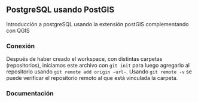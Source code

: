 ## PostgreSQL usando PostGIS
Introducción a postgreSQL usando la extensión postGIS complementando con QGIS

### Conexión
Después de haber creado el workspace, con distintas carpetas (repositorios), iniciamos este archivo con ```git init``` para luego agregarlo al repositorio usando ```git remote add origin -url-```. Usando ```git remote -v``` se puede verificar el repositorio remoto al que está vinculada la carpeta.

### Documentación